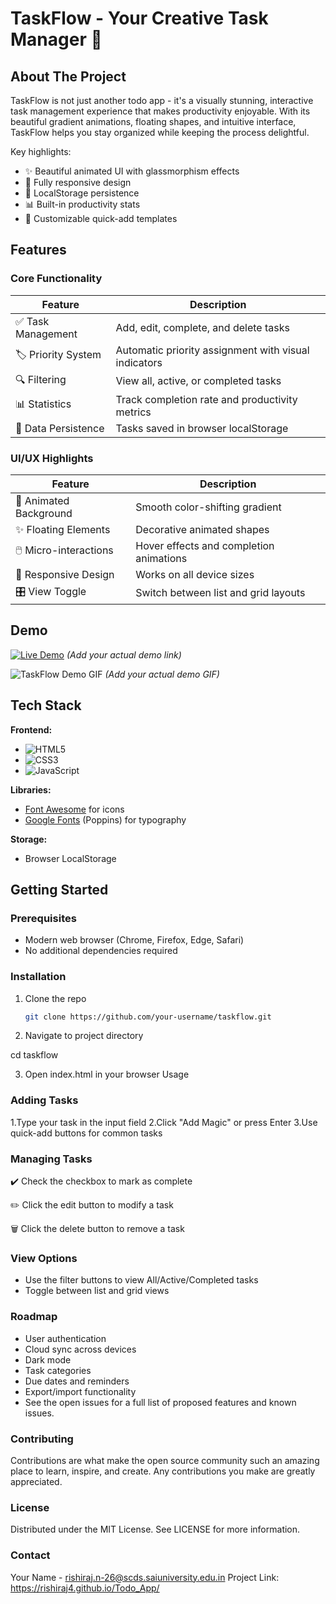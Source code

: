 # TaskFlow - Your Creative Task Manager 🚀

## About The Project

TaskFlow is not just another todo app - it's a visually stunning, interactive task management experience that makes productivity enjoyable. With its beautiful gradient animations, floating shapes, and intuitive interface, TaskFlow helps you stay organized while keeping the process delightful.

Key highlights:
- ✨ Beautiful animated UI with glassmorphism effects
- 📱 Fully responsive design
- 💾 LocalStorage persistence
- 📊 Built-in productivity stats
- 🎨 Customizable quick-add templates

## Features

### Core Functionality
| Feature | Description |
|---------|-------------|
| ✅ Task Management | Add, edit, complete, and delete tasks |
| 🏷️ Priority System | Automatic priority assignment with visual indicators |
| 🔍 Filtering | View all, active, or completed tasks |
| 📊 Statistics | Track completion rate and productivity metrics |
| 💾 Data Persistence | Tasks saved in browser localStorage |

### UI/UX Highlights
| Feature | Description |
|---------|-------------|
| 🌈 Animated Background | Smooth color-shifting gradient |
| ✨ Floating Elements | Decorative animated shapes |
| 🖱️ Micro-interactions | Hover effects and completion animations |
| 📱 Responsive Design | Works on all device sizes |
| 🎛️ View Toggle | Switch between list and grid layouts |

## Demo

[![Live Demo](https://img.shields.io/badge/Demo-Live-green?style=for-the-badge)](https://your-demo-link.com) *(Add your actual demo link)*

![TaskFlow Demo GIF](https://i.imgur.com/your-demo-gif.gif) *(Add your actual demo GIF)*

## Tech Stack

**Frontend:**
- ![HTML5](https://img.shields.io/badge/HTML5-E34F26?style=flat&logo=html5&logoColor=white)
- ![CSS3](https://img.shields.io/badge/CSS3-1572B6?style=flat&logo=css3&logoColor=white)
- ![JavaScript](https://img.shields.io/badge/JavaScript-F7DF1E?style=flat&logo=javascript&logoColor=black)

**Libraries:**
- [Font Awesome](https://fontawesome.com/) for icons
- [Google Fonts](https://fonts.google.com/) (Poppins) for typography

**Storage:**
- Browser LocalStorage

## Getting Started

### Prerequisites

- Modern web browser (Chrome, Firefox, Edge, Safari)
- No additional dependencies required

### Installation

1. Clone the repo
   ```sh
   git clone https://github.com/your-username/taskflow.git
2. Navigate to project directory

cd taskflow

3. Open index.html in your browser
Usage

### Adding Tasks

1.Type your task in the input field
2.Click "Add Magic" or press Enter
3.Use quick-add buttons for common tasks

### Managing Tasks

✔️ Check the checkbox to mark as complete

✏️ Click the edit button to modify a task

🗑️ Click the delete button to remove a task

### View Options

- Use the filter buttons to view All/Active/Completed tasks
- Toggle between list and grid views

### Roadmap

- User authentication
- Cloud sync across devices
- Dark mode
- Task categories
- Due dates and reminders
- Export/import functionality
- See the open issues for a full list of proposed features and known issues.

### Contributing

Contributions are what make the open source community such an amazing place to learn, inspire, and create. Any contributions you make are greatly appreciated.

### License
Distributed under the MIT License. See LICENSE for more information.

### Contact
Your Name - rishiraj.n-26@scds.saiuniversity.edu.in
Project Link: https://rishiraj4.github.io/Todo_App/
